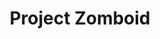 ---
title: Project Zomboid
description: Polaroids, customizable chat colors and other utilities for a more enjoyable multiplayer experience.
badge: new
categories: ['Content Expansion']
cover: ./pz.png
---